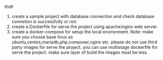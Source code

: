 PHP
1) create a sample project with database connection and check database connetion is successfully or not.
2) create a Dockerfile for serve the project using apache/nginx web server.
3) create a docker-compose for setup the local environment.
Note: make sure you choose base linux as ubuntu,centos,mariadb,php,composer,nginx etc.
please do not use third party images for serve the project.
you can use multistage dockerfile for serve the project.
make sure layer of build the images must be less.